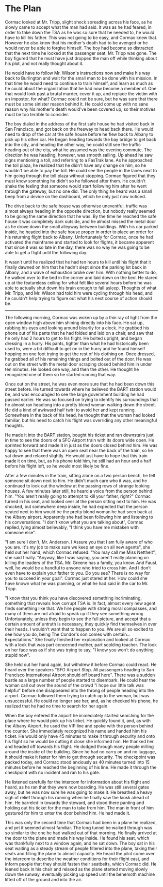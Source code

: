 # The Plan

Cormac looked at Mr. Tripp, slight shock spreading across his face, as he slowly came to accept what the man had said. It was as he had feared, in order to take down the TSA as he was so sure that he needed to, he would have to kill his father. This was not going to be easy, and Cormac knew that. However he also knew that his mother's death had to be avenged or he would never be able to forgive himself. The boy had become so distracted that the next time he looked at the passenger seat, Mr. Tripp was gone. The boy figured that he must have just dropped the man off while thinking about his plot, and not really thought about it.

He would have to follow Mr. Wilson's instructions now and make his way back to Burlington and wait for the small man to be done with his mission. In that time he would need to continue to train himself, and learn as much as he could about the organization that he had now become a member of. One that would look past a brutal murder, cover it up, and replace the victim with an impostor, for what? Cormac could not be sure, but he was sure that there must be some sinister reason behind it. He could come up with no sane reason why his mother's death would've been covered up, so their motives must be too terrible to consider.

The boy dialed in the address of the first safe house he had visited back in San Francisco, and got back on the freeway to head back there. He would need to drop of the car at the safe house before he flew back to Albany to pick up his other car. He began heading towards the bay bridge to get back into the city, and heading the other way, he could still see the traffic heading out of the city, what he assumed was the evening commute. The direction he was heading, however, was smooth sailing. Up ahead he saw signs mentioning a toll, and referring to a FasTrak lane. As he approached the toll plaza, he realized that he didn't have any change on him, so he wouldn't be able to pay the toll. He could see the people in the lanes next to him going through the toll plaza without stopping. Cormac figured that they must know something he didn't so he followed after them. He couldn't shake the feeling that someone would start following him after he went through the gateway, but no one did. The only thing he heard was a small beep from a device on the dashboard, which he only just now noticed.

The drive back to the safe house was otherwise uneventful, traffic was almost always heading in the opposite direction, but nobody really seemed to be going the same direction that he was. By the time he reached the safe house it was completely dark outside, and he almost missed the metal door as he drove down the small alleyway between buildings. With his car parked inside, he headed into the safe house proper in order to place an order for his returning flight back to Albany. Unfortunately for Cormac, once he had activated the mainframe and started to look for flights, it became apparent that since it was so late in the day, there was no way he was going to be able to get a flight until the following day.

It wasn't until he realized that he had ten hours to kill until his flight that it finally dawned on him that he hadn't slept since the parking lot back in Albany, and a wave of exhaustion broke over him. With nothing better to do, he walked over to the bed in the corner and laid down on the bed. He stared up at the featureless ceiling for what felt like several hours before he was able to actually shut down his brain enough to fall asleep. Thoughts of what Mr. Tripp, and Mr. Wilson had told him were cycling through his head, and he couldn't help trying to figure out what his next course of action should be.

* * *

The following morning, Cormac was woken up by a thin ray of light from the open window high above him shining directly into his face. He sat up, rubbing his eyes and looking around blearily for a clock. He grabbed his phone out of his pants that he had folded and laid on a chair, and saw that he only had 2 hours to get to his flight. He bolted upright, and began dressing in a hurry. His pants, tighter than what he had historically been used to, were a bit difficult to get on in the hurry and he found himself hopping on one foot trying to get the rest of his clothing on. Once dressed, he grabbed all of his remaining things and bolted out of the door. He was out on the street with the metal door scraping closed behind him in under ten minutes. He looked one way, and then the other. He thought he recognized one of them so he started running that way.

Once out on the street, he was even more sure that he had been down this street before. He turned towards where he believed the BART station would be, and was encouraged to see the large government building he had passed earlier. He was so focused on trying to identify his surroundings that he almost ran headlong into a pretty blond woman walking down the street. He did a kind of awkward half twirl to avoid her and kept running. Somewhere in the back of his head, he thought that the woman had looked familiar, but his need to catch his flight was overriding any other meaningful thoughts.

He made it into the BART station, bought his ticket and ran downstairs just in time to see the doors of a SFO Airport train with its doors wide open. He sprinted forward and made it in just as the doors closed behind him. He was happy to see that there was an open seat near the back of the train, so he sat down and relaxed slightly. He would just have to hope that this train made it on time, but, as his phone told him, he still had an hour and a half before his flight left, so he would most likely be fine.

After a few minutes in the train, sitting alone on a two person bench, he felt someone sit down next to him. He didn't much care who it was, and he continued to look out the window at the passing rows of strange looking houses. A few minutes later still, he heard a voice from the person behind him. "You aren't really going to attempt to kill your father, right?" Cormac turned in his seat, and looked over at the person sitting next to him. He was shocked, but somewhere deep inside, he had expected that the person seated next to him would be the pretty blond woman he had seen back at the Albany airport. Apparently she had been following him and listening to his conversations. "I don't know what you are talking about", Cormac replied, lying almost believably, "I think you have me mistaken with someone else".

"I am sure I don't, Mr. Anderson. I Assure you that I am fully aware of who you are. It's my job to make sure we keep an eye on all new agents", she held out her hand, which Cormac refused. "You may call me Miss Nettheit", she said finally. "Anyway, like I was saying, you aren't really planning on killing the leaders of the TSA. Mr. Greene has a family, you know. And Faust, well, he would be a handful to anyone who tried to cross him. And I don't even have to explain your father to you. Do you see? There is no way for you to succeed in your goal". Cormac just stared at her. How could she have known what he was planning, or what he had said in the car to Mr. Tripp.

"I know that you think you have discovered something incriminating, something that reveals how corrupt TSA is. In fact, almost every new agent finds something like that. We hire people with strong moral compasses, and many of them are not afraid to speak up if they see something wrong. Unfortunately, unless they begin to see the full picture, and accept that a certain amount of untruth is necessary, they quickly find themselves in over their heads. I wouldn't want that to happen to you. We are all so excited to see how you do, being The Condor's son comes with certain... Expectations." She finally finished her explanation and looked at Cormac with a look that was part concerned mother, part scolding teacher. The look on her face was as if she was trying to say, "I know you won't do anything stupid now".

She held out her hand again, but withdrew it before Cormac could react. He heard over the speakers "SFO Airport Stop. All passengers heading to San Francisco International Airport should off board here". There was a sudden bustle as a large number of people started to disembark. He could hear the woman call out over the sound of the crowd "I hope our little talk was helpful" before she disappeared into the throng of people heading into the airport. Cormac followed them trying to catch up to the woman, but was unsuccessful. He could no longer see her, and, as he checked his phone, he realized that he had no time to search for her again.

When the boy entered the airport he immediately started searching for the place where he would pick up his ticket. He quickly found it, and, as with the Albany Airport, he used the VIP line and spoke with the person behind the counter. She immediately recognized his name and handed him his ticket. He would only have 45 minutes to make it through security and onto his flight so he would be cutting it close she informed him. He thanked her and headed off towards his flight. He dodged through many people milling around the inside of the building. Since he had no carry on and no luggage, it should make it faster for him to get through security. The checkpoint was packed today, and Cormac stood anxiously as 40 minutes turned into 15 minutes before he reached the beginning of his line. He made it through the checkpoint with no incident and ran to his gate.

He listened carefully for the intercom for information about his flight and heard, as he ran that they were now boarding. He was still several gates away, but he was now sure he was going to make it. He breathed a heavy sigh of relief through his running when he finally saw the kiosk ahead of him. He barreled in towards the steward, and stood there panting and holding out his ticket for the man to take from him. The man in front of him gestured for him to enter the door behind him. He had made it.

This was only the second time that Cormac had been in a plane he realized, and yet it seemed almost familiar. The long tunnel he walked through was so similar to the one he had walked out of that morning. He finally arrived at the door to the plane and made his way inside. He found his seat, which was thankfully next to a window again, and he sat down. The boy sat in his seat waiting as a steady stream of people filtered into the plane, taking their seats and filling the plane to almost capacity. He heard the pilot come over the intercom to describe the weather conditions for their flight east, and inform people that they should fasten their seatbelts, which Cormac did. He leaned back in his chair and relaxed as the plane started moving slowly down the runway, eventually picking up speed until the behemoth machine lifted off of the ground and into the air.
